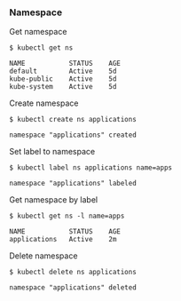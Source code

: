 ### Namespace ###

Get namespace
~~~~
$ kubectl get ns

NAME           STATUS    AGE
default        Active    5d
kube-public    Active    5d
kube-system    Active    5d
~~~~

Create namespace
~~~~
$ kubectl create ns applications

namespace "applications" created
~~~~

Set label to namespace
~~~~
$ kubectl label ns applications name=apps

namespace "applications" labeled
~~~~

Get namespace by label
~~~~
$ kubectl get ns -l name=apps

NAME           STATUS    AGE
applications   Active    2m
~~~~

Delete namespace
~~~~
$ kubectl delete ns applications

namespace "applications" deleted
~~~~